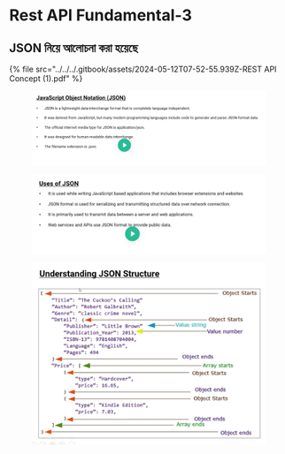 # Rest API Fundamental-3

## JSON নিয়ে  আলোচনা করা হয়েছে

{% file src="../../../.gitbook/assets/2024-05-12T07-52-55.939Z-REST API Concept (1).pdf" %}

<figure><img src="../../../.gitbook/assets/Screenshot 2024-12-15 111819.png" alt=""><figcaption></figcaption></figure>

<figure><img src="../../../.gitbook/assets/Screenshot 2024-12-15 111833.png" alt=""><figcaption></figcaption></figure>

<figure><img src="../../../.gitbook/assets/Screenshot 2024-12-15 111434.png" alt=""><figcaption></figcaption></figure>
